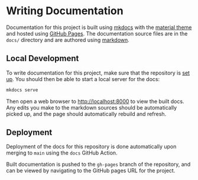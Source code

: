 # Writing Documentation

Documentation for this project is built using [mkdocs](https://www.mkdocs.org/)
with the [material theme](https://squidfunk.github.io/mkdocs-material/)
and hosted using [GitHub Pages](https://pages.github.com/).
The documentation source files are in the `docs/` directory
and are authored using [markdown](https://docs.github.com/en/get-started/writing-on-github/getting-started-with-writing-and-formatting-on-github/basic-writing-and-formatting-syntax).

## Local Development

To write documentation for this project, make sure that the repository is [set up](./setup.md).
You should then be able to start a local server for the docs:

```bash
mkdocs serve
```

Then open a web browser to [http://localhost:8000](http://localhost:8000) to view the built docs.
Any edits you make to the markdown sources should be automatically picked up,
and the page should automatically rebuild and refresh.

## Deployment

Deployment of the docs for this repository is done automatically upon merging to `main`
using the `docs` GitHub Action.

Built documentation is pushed to the `gh-pages` branch of the repository,
and can be viewed by navigating to the GitHub pages URL for the project.

